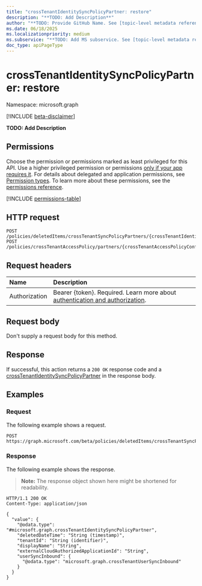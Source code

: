 ```yaml
---
title: "crossTenantIdentitySyncPolicyPartner: restore"
description: "**TODO: Add Description**"
author: "**TODO: Provide GitHub Name. See [topic-level metadata reference](https://eng.ms/docs/products/microsoft-graph-service/microsoft-graph/document-apis/metadata)**"
ms.date: 06/18/2025
ms.localizationpriority: medium
ms.subservice: "**TODO: Add MS subservice. See [topic-level metadata reference](https://eng.ms/docs/products/microsoft-graph-service/microsoft-graph/document-apis/metadata)**"
doc_type: apiPageType
---
```


# crossTenantIdentitySyncPolicyPartner: restore

Namespace: microsoft.graph

[!INCLUDE [beta-disclaimer](../../includes/beta-disclaimer.md)]

**TODO: Add Description**

## Permissions

Choose the permission or permissions marked as least privileged for this API. Use a higher privileged permission or permissions [only if your app requires it](/graph/permissions-overview#best-practices-for-using-microsoft-graph-permissions). For details about delegated and application permissions, see [Permission types](/graph/permissions-overview#permission-types). To learn more about these permissions, see the [permissions reference](/graph/permissions-reference).

<!-- {
  "blockType": "permissions",
  "name": "crosstenantidentitysyncpolicypartner-restore-permissions"
}
-->
[!INCLUDE [permissions-table](../includes/permissions/crosstenantidentitysyncpolicypartner-restore-permissions.md)]

## HTTP request

<!-- {
  "blockType": "ignored"
}
-->
``` http
POST /policies/deletedItems/crossTenantSyncPolicyPartners/{crossTenantIdentitySyncPolicyPartnerId}/restore
POST /policies/crossTenantAccessPolicy/partners/{crossTenantAccessPolicyConfigurationPartnerId}/identitySynchronization/restore
```

## Request headers

|Name|Description|
|:---|:---|
|Authorization|Bearer {token}. Required. Learn more about [authentication and authorization](/graph/auth/auth-concepts).|

## Request body

Don't supply a request body for this method.

## Response

If successful, this action returns a `200 OK` response code and a [crossTenantIdentitySyncPolicyPartner](../resources/crosstenantidentitysyncpolicypartner.md) in the response body.

## Examples

### Request

The following example shows a request.
<!-- {
  "blockType": "request",
  "name": "crosstenantidentitysyncpolicypartnerthis.restore"
}
-->
``` http
POST https://graph.microsoft.com/beta/policies/deletedItems/crossTenantSyncPolicyPartners/{crossTenantIdentitySyncPolicyPartnerId}/restore
```


### Response

The following example shows the response.
>**Note:** The response object shown here might be shortened for readability.
<!-- {
  "blockType": "response",
  "truncated": true,
  "@odata.type": "microsoft.graph.crossTenantIdentitySyncPolicyPartner"
}
-->
``` http
HTTP/1.1 200 OK
Content-Type: application/json

{
  "value": {
    "@odata.type": "#microsoft.graph.crossTenantIdentitySyncPolicyPartner",
    "deletedDateTime": "String (timestamp)",
    "tenantId": "String (identifier)",
    "displayName": "String",
    "externalCloudAuthorizedApplicationId": "String",
    "userSyncInbound": {
      "@odata.type": "microsoft.graph.crossTenantUserSyncInbound"
    }
  }
}
```
